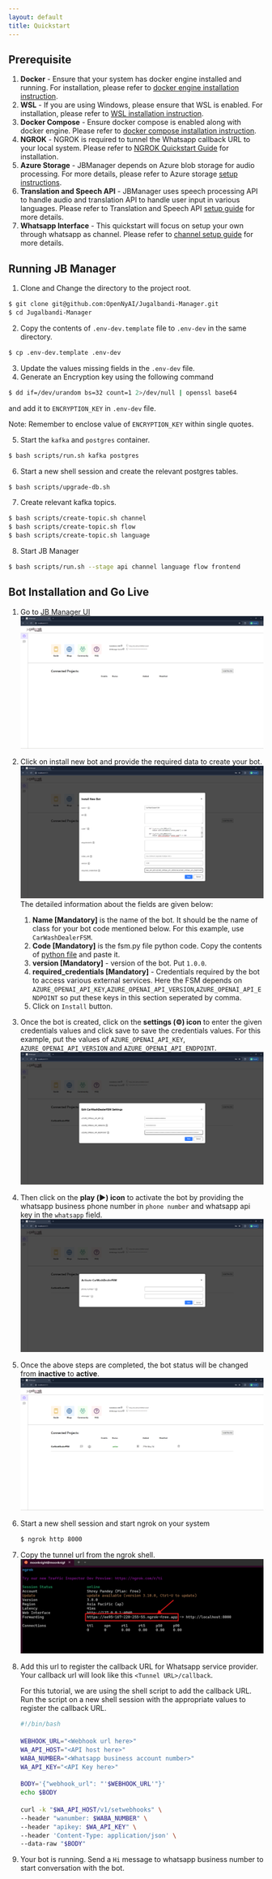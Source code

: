 ```yaml
---
layout: default
title: Quickstart
---
```


## Prerequisite 
1. **Docker** - Ensure that your system has docker engine installed and running. For installation, please refer to [docker engine installation instruction](https://docs.docker.com/engine/install/).
2. **WSL** - If you are using Windows, please ensure that WSL is enabled. For installation, please refer to [WSL installation instruction](https://docs.microsoft.com/en-us/windows/wsl/install).
3. **Docker Compose** - Ensure docker compose is enabled along with docker engine. Please refer to [docker compose installation instruction](https://docs.docker.com/compose/install/).
4. **NGROK** - NGROK is required to tunnel the Whatsapp callback URL to your local system. Please refer to [NGROK Quickstart Guide](https://ngrok.com/docs/getting-started/) for installation.
5. **Azure Storage** - JBManager depends on Azure blob storage for audio processing. For more details, please refer to Azure storage [setup instructions](../references/storage.md).
6. **Translation and Speech API** - JBManager uses speech processing API to handle audio and translation API to handle user input in various languages. Please refer to Translation and Speech API [setup guide](../references/speech-and-translation.md) for more details.
7. **Whatsapp Interface** - This quickstart will focus on setup your own through whatsapp as channel. Please refer to [channel setup guide](../references/whatsapp.md) for more details.

## Running JB Manager
1. Clone and Change the directory to the project root.
```bash
$ git clone git@github.com:OpenNyAI/Jugalbandi-Manager.git
$ cd Jugalbandi-Manager
```
2. Copy the contents of `.env-dev.template` file to `.env-dev` in the same directory.
```bash
$ cp .env-dev.template .env-dev
```
3. Update the values missing fields in the `.env-dev` file.
4. Generate an Encryption key using the following command 
```bash
$ dd if=/dev/urandom bs=32 count=1 2>/dev/null | openssl base64
``` 
and add it to `ENCRYPTION_KEY` in `.env-dev` file. 

Note: Remember to enclose value of `ENCRYPTION_KEY` within single quotes.

5. Start the `kafka` and `postgres` container.
```bash
$ bash scripts/run.sh kafka postgres
```

6. Start a new shell session and create the relevant postgres tables.
```bash
$ bash scripts/upgrade-db.sh
```

7. Create relevant kafka topics.
```bash
$ bash scripts/create-topic.sh channel
$ bash scripts/create-topic.sh flow
$ bash scripts/create-topic.sh language
```

8. Start JB Manager
```bash
$ bash scripts/run.sh --stage api channel language flow frontend
```

## Bot Installation and Go Live

1. Go to [JB Manager UI](http://localhost:4173) 
![](../assets/quickstart-frontend.png)
2. Click on install new bot and provide the required data to create your bot. ![](../assets/quickstart-botdetails.png)
The detailed information about the fields are given below:
    1. **Name [Mandatory]** is the name of the bot. It should be the name of class for your bot code mentioned below. For this example, use `CarWashDealerFSM`.
    2. **Code [Mandatory]** is the fsm.py file python code. Copy the contents of [python file](car_wash.py) and paste it.
    3. **version [Mandatory]** - version of the bot. Put `1.0.0`.
    4. **required_credentials [Mandatory]** - Credentials required by the bot to access various external services. Here the FSM depends on `AZURE_OPENAI_API_KEY`,`AZURE_OPENAI_API_VERSION`,`AZURE_OPENAI_API_ENDPOINT` so put these keys in this section seperated by comma.
    5. Click on `Install` button.
    
3. Once the bot is created, click on the **settings (⚙) icon** to enter the given credentials values and click save to save the credentials values. For this example, put the values of `AZURE_OPENAI_API_KEY`, `AZURE_OPENAI_API_VERSION` and `AZURE_OPENAI_API_ENDPOINT`. 
![](../assets/quickstart-credentials.png)
4. Then click on the **play (▶️) icon** to activate the bot by providing the whatsapp business phone number in `phone number` and whatsapp api key in the `whatsapp` field. 
![](../assets/quickstart-botactivate.png)
5. Once the above steps are completed, the bot status will be changed from **inactive** to **active**.
![](../assets/quickstart-activebot.png)
6. Start a new shell session and start ngrok on your system 
    ```bash
    $ ngrok http 8000
    ```
7. Copy the tunnel url from the ngrok shell.
![](../assets/quickstart-ngrok.png)
8. Add this url to register the callback URL for Whatsapp service provider. Your callback url will look like this `<Tunnel URL>/callback`. 

    For this tutorial, we are using the shell script to add the callback URL. Run the script on a new shell session with the appropriate values to register the callback URL.

    ```bash
    #!/bin/bash

    WEBHOOK_URL="<Webhook url here>"
    WA_API_HOST="<API host here>"
    WABA_NUMBER="<Whatsapp business account number>"
    WA_API_KEY="<API Key here>"

    BODY='{"webhook_url": "'$WEBHOOK_URL'"}'
    echo $BODY

    curl -k "$WA_API_HOST/v1/setwebhooks" \
    --header "wanumber: $WABA_NUMBER" \
    --header "apikey: $WA_API_KEY" \
    --header 'Content-Type: application/json' \
    --data-raw "$BODY"
    ```
9. Your bot is running. Send a `Hi` message to whatsapp business number to start conversation with the bot.
